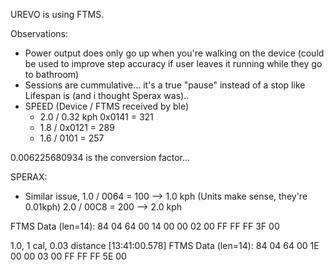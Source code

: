 UREVO is using FTMS.

Observations:
- Power output does only go up when you're walking on the device (could be used to improve step accuracy if user leaves it running while they go to bathroom)
- Sessions are cummulative... it's a true "pause" instead of a stop like Lifespan is (and i thought Sperax was)..
- SPEED  (Device / FTMS received by ble)
  - 2.0 / 0.32 kph 0x0141 = 321 
  - 1.8 / 0x0121 = 289
  - 1.6 / 0101 = 257



0.006225680934 is the conversion factor... 



SPERAX:
- Similar issue, 
1.0 / 0064 = 100 --> 1.0 kph  (Units make sense, they're 0.01kph)
2.0 / 00C8 = 200 --> 2.0 kph


FTMS Data (len=14): 84 04 64 00 14 00 00 02 00 FF FF FF 3F 00

1.0, 1 cal, 0.03 distance
[13:41:00.578] FTMS Data (len=14): 84 04 64 00 1E 00 00 03 00 FF FF FF 5E 00 